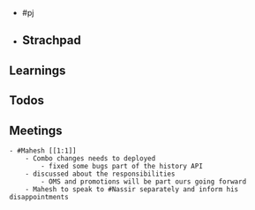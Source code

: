- #pj
- ## Strachpad
## Learnings
## Todos
## Meetings
	- #Mahesh [[1:1]]
		- Combo changes needs to deployed
			- fixed some bugs part of the history API
		- discussed about the responsibilities
			- OMS and promotions will be part ours going forward
		- Mahesh to speak to #Nassir separately and inform his disappointments